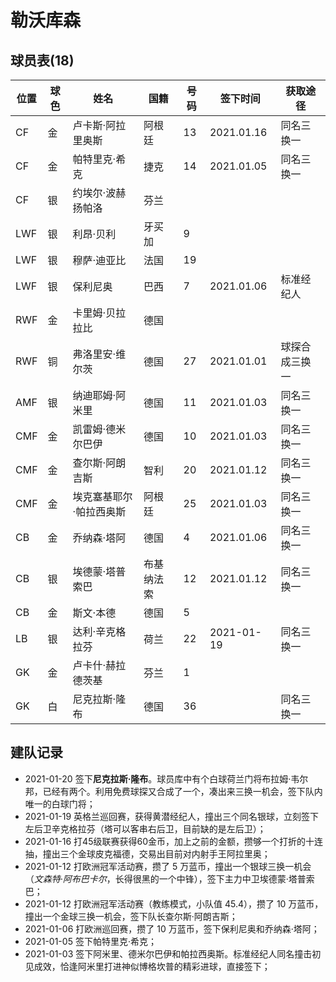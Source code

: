 # 勒沃库森

## 球员表(18)

位置|球色|姓名|国籍|号码|签下时间|获取途径
----|----|----|----|-----|-------|--------
CF|金|卢卡斯·阿拉里奥斯|阿根廷|13|2021.01.16|同名三换一
CF|金|帕特里克·希克|捷克|14|2021.01.05|同名三换一
CF|银|约埃尔·波赫扬帕洛|芬兰|||
LWF|银|利昂·贝利|牙买加|9||
LWF|银|穆萨·迪亚比|法国|19||
LWF|银|保利尼奥|巴西|7|2021.01.06|标准经纪人
RWF|金|卡里姆·贝拉拉比|德国|||
RWF|铜|弗洛里安·维尔茨|德国|27|2021.01.01|球探合成三换一
AMF|银|纳迪耶姆·阿米里|德国|11|2021.01.03|同名三换一
CMF|金|凯雷姆·德米尔巴伊|德国|10|2021.01.03|同名三换一
CMF|金|查尔斯·阿朗吉斯|智利|20|2021.01.12|同名三换一
CMF|金|埃克塞基耶尔·帕拉西奥斯|阿根廷|25|2021.01.03|同名三换一
CB|金|乔纳森·塔阿|德国|4|2021.01.06|同名三换一
CB|银|埃德蒙·塔普索巴|布基纳法索|12|2021.01.12|同名三换一
CB|金|斯文·本德|德国|5||
LB|银|达利·辛克格拉芬|荷兰|22|2021-01-19|同名三换一
GK|金|卢卡什·赫拉德茨基|芬兰|1||
GK|白|尼克拉斯·隆布|德国|36||同名三换一

## 建队记录

- 2021-01-20 签下**尼克拉斯·隆布**。球员库中有个白球荷兰门将布拉姆·韦尔邦，已经有两个。利用免费球探又合成了一个，凑出来三换一机会，签下队内唯一的白球门将；
- 2021-01-19 英格兰巡回赛，获得黄潜经纪人，撞出三个同名银球，立刻签下左后卫辛克格拉芬（塔可以客串右后卫，目前缺的是左后卫）；
- 2021-01-16 打45级联赛获得60金币，加上之前的金额，攒够一个打折的十连抽，撞出三个金球皮克福德，交易出目前对内射手王阿拉里奥；
- 2021-01-12 打欧洲冠军活动赛，攒了 5 万蓝币，撞出一个银球三换一机会（_文森特·阿布巴卡尔_，长得很黑的一个中锋），签下主力中卫埃德蒙·塔普索巴；
- 2021-01-12 打欧洲冠军活动赛（教练模式，小队值 45.4），攒了 10 万蓝币，撞出一个金球三换一机会，签下队长查尔斯·阿朗吉斯；
- 2021-01-06 打欧洲巡回赛，攒了 10 万蓝币，签下保利尼奥和乔纳森·塔阿；
- 2021-01-05 签下帕特里克·希克；
- 2021-01-03 签下阿米里、德米尔巴伊和帕拉西奥斯。标准经纪人同名撞击初见成效，恰逢阿米里打进神似博格坎普的精彩进球，直接签下；
